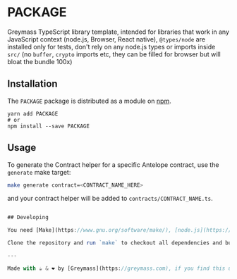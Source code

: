 # PACKAGE

Greymass TypeScript library template, intended for libraries that work in any JavaScript context (node.js, Browser, React native), `@types/node` are installed only for tests, don't rely on any node.js types or imports inside `src/` (no `buffer`, `crypto` imports etc, they can be filled for browser but will bloat the bundle 100x)

## Installation

The `PACKAGE` package is distributed as a module on [npm](https://www.npmjs.com/package/PACKAGE).

```
yarn add PACKAGE
# or
npm install --save PACKAGE
```

## Usage

To generate the Contract helper for a specific Antelope contract, use the `generate` make target:

```bash
make generate contract=<CONTRACT_NAME_HERE>
```

and your contract helper will be added to `contracts/CONTRACT_NAME.ts`.

```typescript

## Developing

You need [Make](https://www.gnu.org/software/make/), [node.js](https://nodejs.org/en/) and [yarn](https://classic.yarnpkg.com/en/docs/install) installed.

Clone the repository and run `make` to checkout all dependencies and build the project. See the [Makefile](./Makefile) for other useful targets. Before submitting a pull request make sure to run `make lint`.

---

Made with ☕️ & ❤️ by [Greymass](https://greymass.com), if you find this useful please consider [supporting us](https://greymass.com/support-us).
```

